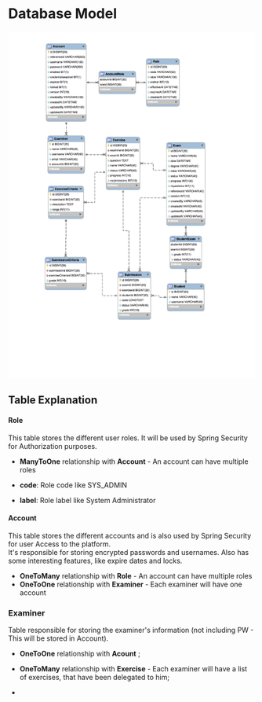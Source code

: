 # Database Model

![model](https://github.com/LESTeamC/assistant-code-evaluator/blob/master/implementation/database/EERDiagram.png?raw=true)

## Table Explanation

#### Role

This table stores the different user roles. It will be used by Spring Security for Authorization purposes.
- **ManyToOne** relationship with __Account__ - An account can have multiple roles

- **code**: Role code like SYS_ADMIN
- **label**: Role label like System Administrator

#### Account

This table stores the different accounts and is also used by Spring Security for user Access to the platform.<br>
It's responsible for storing encrypted passwords and usernames.
Also has some interesting features, like expire dates and locks.

- **OneToMany** relationship with __Role__ - An account can have multiple roles
- **OneToOne** relationship with __Examiner__ - Each examiner will have one account

### Examiner

Table responsible for storing the examiner's information (not including PW - This will be stored in Account).

- **OneToOne** relationship with __Acount__ ;
- **OneToMany** relationship with __Exercise__ - Each examiner will have a list of exercises, that have been delegated to him;

-



